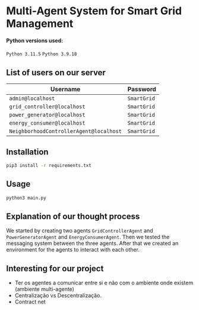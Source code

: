 # Multi-Agent System for Smart Grid Management

#### Python versions used:

`Python 3.11.5`
`Python 3.9.18`


## List of users on our server

| Username                                | Password    |
|-----------------------------------------|-------------|
| `admin@localhost`                       | `SmartGrid` | 
| `grid_controller@localhost`             | `SmartGrid` |
| `power_generator@localhost`             | `SmartGrid` |
| `energy_consumer@localhost`             | `SmartGrid` |
| `NeighborhoodControllerAgent@localhost` | `SmartGrid` |



## Installation

```bash
pip3 install -r requirements.txt
```

## Usage

```bash
python3 main.py
```


## Explanation of our thought process

We started by creating two agents `GridControllerAgent` and `PowerGeneratorAgent` and `EnergyConsumerAgent`.
Then we tested the messaging system between the three agents.
After that we created an environment for the agents to interact with each other.

## Interesting for our project

- Ter os agentes a comunicar entre si e não com o ambiente onde existem (ambiente multi-agente)
- Centralização vs Descentralização.
- Contract net
